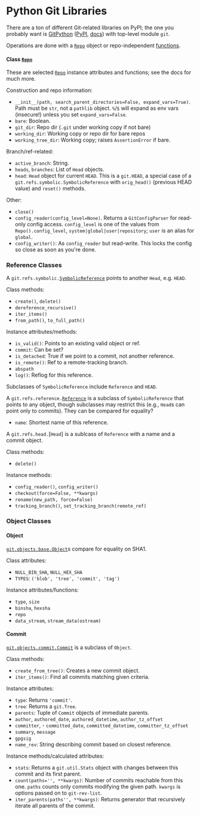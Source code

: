 Python Git Libraries
====================

There are a ton of different Git-related libraries on PyPI; the one
you probably want is [GitPython] ([PyPI][gp-pypi], [docs][gp-docs])
with top-level module `git`.

Operations are done with a [`Repo`] object or repo-independent
[functions][Repo.Functions].

#### Class [`Repo`]

These are selected [`Repo`] instance attributes and functions; see the
docs for much more.

Construction and repo information:
- `__init__(path, search_parent_directories=False, expand_vars=True)`.
  Path must be `str`, not a `pathlib` object. `%`/`$` will expand as
  env vars (insecure!) unless you set `expand_vars=False`.
- `bare`: Boolean.
- `git_dir`: Repo dir (`.git` under working copy if not bare)
- `working_dir`: Working copy or repo dir for bare repos
- `working_tree_dir`: Working copy; raises `AssertionError` if bare.

Branch/ref-related:
- `active_branch`: String.
- `heads`, `branches`: List of `Head` objects.
- `head`: `Head` object for current `HEAD`. This is a `git.HEAD`, a
  special case of a `git.refs.symbolic.SymbolicReference` with
  `orig_head()` (previous HEAD value) and `reset()` methods.

Other:
- `close()`
- `config_reader(config_level=None)`. Returns a `GitConfigParser` for
  read-only config access. `config_level` is one of the values from
  `Repo().config_level`, `system|global|user|repository`; `user` is an
  alias for `global`.
- `config_writer()`: As `config_reader` but read-write. This locks the
  config so close as soon as you're done.

### Reference Classes

A `git.refs.symbolic.`[`SymbolicReference`]  points to another `Head`,
e.g. `HEAD`.

Class methods:
- `create()`, `delete()`
- `dereference_recursive()`
- `iter_items()`
- `from_path()`, `to_full_path()`

Instance attributes/methods:
- `is_valid()`: Points to an existing valid object or ref.
- `commit`: Can be set?
- `is_detached`: True if we point to a commit, not another reference.
- `is_remote()`: Ref to a remote-tracking branch.
- `abspath`
- `log()`: Reflog for this reference.

Subclasses of `SymbolicReference` include `Reference` and `HEAD`.

A `git.refs.reference.`[`Reference`] is a subclass of
`SymbolicReference` that points to any object, though subclasses may
restrict this (e.g., `Head`s can point only to commits). They can be
compared for equality?
- `name`: Shortest name of this reference.

A `git.refs.head.`[`Head`] is a sublcass of `Reference` with a name
and a commit object.

Class methods:
- `delete()`

Instance methods:
- `config_reader()`, `config_writer()`
- `checkout(force=False, **kwargs)`
- `rename(new_path, force=False)`
- `tracking_branch()`, `set_tracking_branch(remote_ref)`

### Object Classes

#### Object

[`git.objects.base.Object`][gpapi-object]s compare for equality on SHA1.

Class attributes:
- `NULL_BIN_SHA`, `NULL_HEX_SHA`
- `TYPES`: `('blob', 'tree', 'commit', 'tag')`

Instance attributes/functions:
- `type`, `size`
- `binsha`, `hexsha`
- `repo`
- `data_stream`, `stream_data(ostream)`

#### Commit

[`git.objects.commit.Commit`][gpapi-commit] is a subclass of `Object`.

Class methods:
- `create_from_tree()`: Creates a new commit object.
- `iter_items()`: Find all commits matching given criteria.

Instance attributes:
- `type`: Returns `'commit'`.
- `tree`: Returns a `git.Tree`.
- `parents`: Tuple of `Commit` objects of immediate parents.
- `author`, `authored_date`, `authored_datetime`, `author_tz_offset`
- `committer`, - `committed_date`, `committed_datetime`,
  `committer_tz_offset`
- `summary`, `message`
- `gpgsig`
- `name_rev`: String describing commit based on closest reference.

Instance methods/calculated attributes:
- `stats`: Returns a `git.util.Stats` object with changes between this
  commit and its first parent.
- `count(paths='', **kwargs)`: Number of commits reachable from this
  one. `paths` counts only commits modifying the given path. `kwargs`
  is options passed on to `git-rev-list`.
- `iter_parents(paths'', **kwargs)`: Returns generator that
  recursively iterate all parents of the commit.


[GitPython]: https://github.com/gitpython-developers/GitPython
[Repo.Functions]: https://gitpython.readthedocs.io/en/stable/reference.html#module-git.repo.fun
[`Reference`]: https://gitpython.readthedocs.io/en/stable/reference.html#module-git.refs.reference
[`Repo`]: https://gitpython.readthedocs.io/en/stable/reference.html#module-git.repo.base
[`SymbolicReference`]: https://gitpython.readthedocs.io/en/stable/reference.html#module-git.refs.symbolic
[gp-docs]: http://gitpython.readthedocs.org/
[gp-pypi]: https://pypi.org/project/GitPython/
[gpapi-commit]: https://gitpython.readthedocs.io/en/stable/reference.html#module-git.objects.commit
[gpapi-object]: https://gitpython.readthedocs.io/en/stable/reference.html#module-git.objects.base
